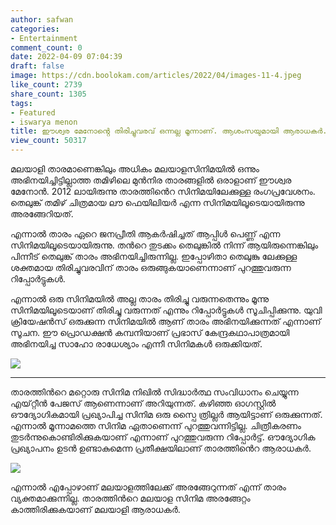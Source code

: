 ```yaml
---
author: safwan
categories:
- Entertainment
comment_count: 0
date: 2022-04-09 07:04:39
draft: false
image: https://cdn.boolokam.com/articles/2022/04/images-11-4.jpeg
like_count: 2739
share_count: 1305
tags:
- Featured
- iswarya menon
title: ഈശ്വര മേനോൻ്റെ തിരിച്ചുവരവ് ഒന്നല്ല മൂന്നാണ്. ആശംസയുമായി ആരാധകർ.
view_count: 50317
---
```


മലയാളി താരമാണെങ്കിലും അധികം മലയാളസിനിമയിൽ ഒന്നും അഭിനയിച്ചിട്ടില്ലാത്ത തമിഴിലെ മുൻനിര താരങ്ങളിൽ ഒരാളാണ് ഈശ്വര മേനോൻ. 2012 ലായിരുന്നു താരത്തിൻെറ സിനിമയിലേക്കുള്ള രംഗപ്രവേശനം. തെലുങ്ക് തമിഴ് ചിത്രമായ ലൗ ഫെയിലിയർ എന്ന സിനിമയിലൂടെയായിരുന്നു അരങ്ങേറിയത്. 

എന്നാൽ താരം ഏറെ ജനപ്രീതി ആകർഷിച്ചത് ആപ്പിൾ പെണ്ണ് എന്ന സിനിമയിലൂടെയായിരുന്നു. തൻറെ തുടക്കം തെലുങ്കിൽ നിന്ന് ആയിരുന്നെങ്കിലും പിന്നീട് തെലുങ്ക് താരം അഭിനയിച്ചിരുന്നില്ല. ഇപ്പോഴിതാ തെലുങ്കു ലേക്കുള്ള ശക്തമായ തിരിച്ചുവരവിന് താരം ഒരുങ്ങുകയാണെന്നാണ് പുറത്തുവരുന്ന റിപ്പോർട്ടുകൾ.

എന്നാൽ ഒരു സിനിമയിൽ അല്ല താരം തിരിച്ചു വരുന്നതെന്നും മൂന്നു സിനിമയിലൂടെയാണ് തിരിച്ചു വരുന്നത് എന്നും റിപ്പോർട്ടുകൾ സൂചിപ്പിക്കുന്നു. യുവി ക്രിയേഷൻസ് ഒരുക്കുന്ന സിനിമയിൽ ആണ് താരം അഭിനയിക്കുന്നത് എന്നാണ് സൂചന. ഈ പ്രൊഡക്ഷൻ കമ്പനിയാണ് പ്രഭാസ് കേന്ദ്രകഥാപാത്രമായി അഭിനയിച്ച സാഹോ രാധേശ്യാം എന്നീ സിനിമകൾ ഒരുക്കിയത്.

![](https://cdn.boolokam.com/articles/2022/04/images-11-4.jpeg)

* * *

താരത്തിൻറെ മറ്റൊരു സിനിമ നിഖിൽ സിദ്ധാർത്ഥ സംവിധാനം ചെയ്യുന്ന എയ്റ്റീൻ പേജസ് ആണെന്നാണ് അറിയുന്നത്. കഴിഞ്ഞ ഓഗസ്റ്റിൽ ഔദ്യോഗികമായി പ്രഖ്യാപിച്ച സിനിമ ഒരു സ്പൈ ത്രില്ലർ ആയിട്ടാണ് ഒരുക്കുന്നത്. എന്നാൽ മൂന്നാമത്തെ സിനിമ ഏതാണെന്ന് പുറത്തുവന്നിട്ടില്ല. ചിത്രീകരണം തുടർന്നുകൊണ്ടിരിക്കുകയാണ് എന്നാണ് പുറത്തുവരുന്ന റിപ്പോർട്ട്. ഔദ്യോഗിക പ്രഖ്യാപനം ഉടൻ ഉണ്ടാകുമെന്ന പ്രതീക്ഷയിലാണ് താരത്തിൻെറ ആരാധകർ.

![](https://cdn.boolokam.com/articles/2022/04/images-12-5.jpeg)

എന്നാൽ എപ്പോഴാണ് മലയാളത്തിലേക്ക് അരങ്ങേറുന്നത് എന്ന് താരം വ്യക്തമാക്കുന്നില്ല. താരത്തിൻറെ മലയാള സിനിമ അരങ്ങേറ്റം കാത്തിരിക്കുകയാണ് മലയാളി ആരാധകർ.